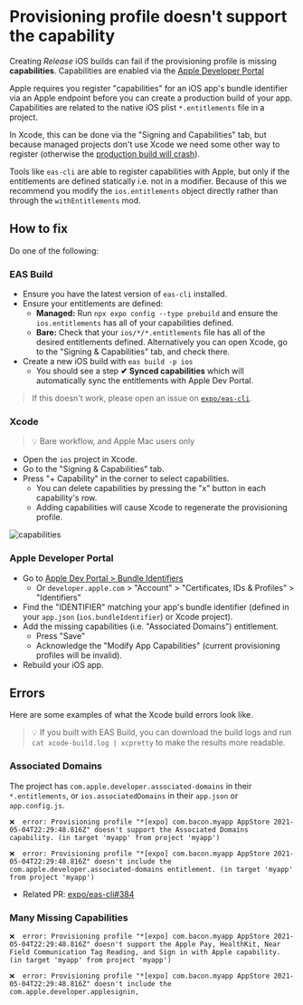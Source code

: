 # Provisioning profile doesn't support the capability

Creating _Release_ iOS builds can fail if the provisioning profile is missing **capabilities**. Capabilities are enabled via the [Apple Developer Portal]()

Apple requires you register "capabilities" for an iOS app's bundle identifier via an Apple endpoint before you can create a production build of your app. Capabilities are related to the native iOS plist `*.entitlements` file in a project.

In Xcode, this can be done via the "Signing and Capabilities" tab, but because managed projects don't use Xcode we need some other way to register (otherwise the [production build will crash](https://github.com/expo/eas-cli/pull/384)).

Tools like `eas-cli` are able to register capabilities with Apple, but only if the entitlements are defined statically i.e. not in a modifier. Because of this we recommend you modify the `ios.entitlements` object directly rather than through the `withEntitlements` mod.

## How to fix

Do one of the following:

### EAS Build

- Ensure you have the latest version of `eas-cli` installed.
- Ensure your entitlements are defined:
  - **Managed:** Run `npx expo config --type prebuild` and ensure the `ios.entitlements` has all of your capabilities defined.
  - **Bare:** Check that your `ios/*/*.entitlements` file has all of the desired entitlements defined. Alternatively you can open Xcode, go to the "Signing & Capabilities" tab, and check there.
- Create a new iOS build with `eas build -p ios`
  - You should see a step **✔ Synced capabilities** which will automatically sync the entitlements with Apple Dev Portal.

> If this doesn't work, please open an issue on [`expo/eas-cli`](https://github.com/expo/eas-cli/issues).

### Xcode

> 💡 Bare workflow, and Apple Mac users only

- Open the `ios` project in Xcode.
- Go to the "Signing & Capabilities" tab.
- Press "+ Capability" in the corner to select capabilities.
  - You can delete capabilities by pressing the "x" button in each capability's row.
  - Adding capabilities will cause Xcode to regenerate the provisioning profile.

![capabilities](https://user-images.githubusercontent.com/9664363/117182439-96fea280-ad93-11eb-9539-36eee949c904.png)

### Apple Developer Portal

- Go to [Apple Dev Portal > Bundle Identifiers](https://developer.apple.com/account/resources/identifiers/list)
  - Or `developer.apple.com` > "Account" > "Certificates, IDs & Profiles" > "Identifiers"
- Find the "IDENTIFIER" matching your app's bundle identifier (defined in your `app.json` (`ios.bundleIdentifier`) or Xcode project).
- Add the missing capabilities (i.e. "Associated Domains") entitlement.
  - Press "Save"
  - Acknowledge the "Modify App Capabilities" (current provisioning profiles will be invalid).
- Rebuild your iOS app.

## Errors

<!-- Improves SEO -->

Here are some examples of what the Xcode build errors look like.

> 💡 If you built with EAS Build, you can download the build logs and run `cat xcode-build.log | xcpretty` to make the results more readable.

### Associated Domains

The project has `com.apple.developer.associated-domains` in their `*.entitlements`, or `ios.associatedDomains` in their `app.json` or `app.config.js`.

```
❌  error: Provisioning profile "*[expo] com.bacon.myapp AppStore 2021-05-04T22:29:48.816Z" doesn't support the Associated Domains capability. (in target 'myapp' from project 'myapp')

❌  error: Provisioning profile "*[expo] com.bacon.myapp AppStore 2021-05-04T22:29:48.816Z" doesn't include the com.apple.developer.associated-domains entitlement. (in target 'myapp' from project 'myapp')
```

- Related PR: [expo/eas-cli#384](https://github.com/expo/eas-cli/pull/384)

### Many Missing Capabilities

```
❌  error: Provisioning profile "*[expo] com.bacon.myapp AppStore 2021-05-04T22:29:48.816Z" doesn't support the Apple Pay, HealthKit, Near Field Communication Tag Reading, and Sign in with Apple capability. (in target 'myapp' from project 'myapp')

❌  error: Provisioning profile "*[expo] com.bacon.myapp AppStore 2021-05-04T22:29:48.816Z" doesn't include the com.apple.developer.applesignin,
```

